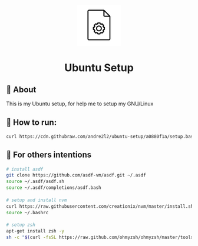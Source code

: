 <div align="center">
  <img src="./assets/icon.svg" width="120px">
    <h1>Ubuntu Setup</h1>
</div>

## :art: About

This is my Ubuntu setup, for help me to setup my GNU/Linux

## :rocket: How to run:

```sh
curl https://cdn.githubraw.com/andre2l2/ubuntu-setup/a0880f1a/setup.bash | sudo bash
```

## :rocket: For others intentions

```sh
# install asdf
git clone https://github.com/asdf-vm/asdf.git ~/.asdf
source ~/.asdf/asdf.sh
source ~/.asdf/completions/asdf.bash

# setup and install nvm
curl https://raw.githubusercontent.com/creationix/nvm/master/install.sh | bash
source ~/.bashrc

# setup zsh
apt-get install zsh -y
sh -c "$(curl -fsSL https://raw.github.com/ohmyzsh/ohmyzsh/master/tools/install.sh) && ehco "zsh" >> ~/.bashrc"
```

